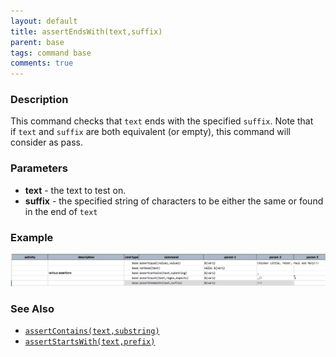 ```yaml
---
layout: default
title: assertEndsWith(text,suffix)
parent: base
tags: command base
comments: true
---
```



### Description
This command checks that `text` ends with the specified `suffix`. Note that if `text` and `suffix` are both 
equivalent (or empty), this command will consider as pass.


### Parameters
- **text** \- the text to test on.
- **suffix** \- the specified string of characters to be either the same or found in the end of `text` 


### Example
![script](image/assertEndsWith_01.png)


### See Also
- [`assertContains(text,substring)`](assertContains(text,substring))
- [`assertStartsWith(text,prefix)`](assertStartsWith(text,prefix))

